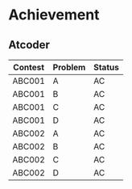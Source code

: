 Achievement
===========

Atcoder
-------
Contest | Problem | Status
------- | ------- | ------
ABC001 | A | AC
ABC001 | B | AC
ABC001 | C | AC
ABC001 | D | AC
ABC002 | A | AC
ABC002 | B | AC
ABC002 | C | AC
ABC002 | D | AC


